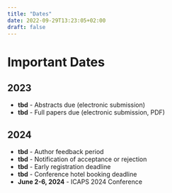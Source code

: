 ```yaml
---
title: "Dates"
date: 2022-09-29T13:23:05+02:00
draft: false
---
```

# Important Dates

## 2023
- **tbd** - Abstracts due (electronic submission)
- **tbd** - Full papers due (electronic submission, PDF)

## 2024
- **tbd** - Author feedback period
- **tbd** - Notification of acceptance or rejection
- **tbd** - Early registration deadline
- **tbd** - Conference hotel booking deadline
- **June 2-6, 2024** - ICAPS 2024 Conference
